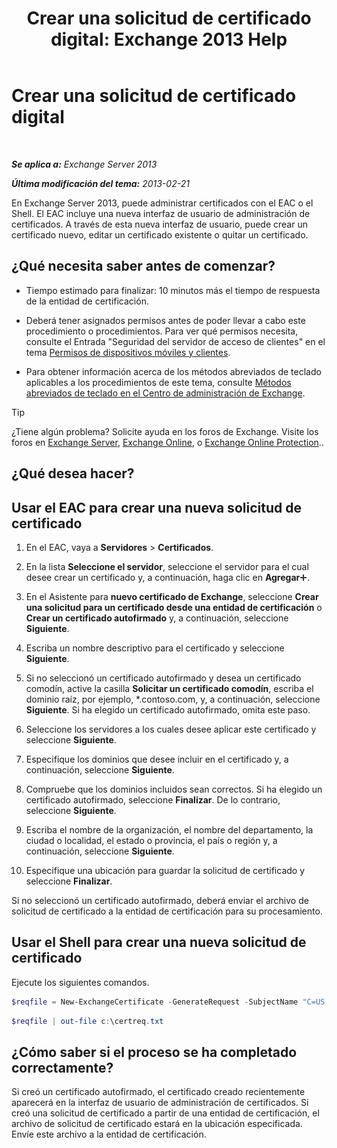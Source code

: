 ﻿---
title: 'Crear una solicitud de certificado digital: Exchange 2013 Help'
TOCTitle: Crear una solicitud de certificado digital
ms:assetid: efb00de7-070b-46bf-a2fc-00d07ae085c1
ms:mtpsurl: https://technet.microsoft.com/es-es/library/Bb125165(v=EXCHG.150)
ms:contentKeyID: 52062075
ms.date: 05/22/2018
mtps_version: v=EXCHG.150
ms.translationtype: MT
---

# Crear una solicitud de certificado digital

 

_**Se aplica a:** Exchange Server 2013_

_**Última modificación del tema:** 2013-02-21_

En Exchange Server 2013, puede administrar certificados con el EAC o el Shell. El EAC incluye una nueva interfaz de usuario de administración de certificados. A través de esta nueva interfaz de usuario, puede crear un certificado nuevo, editar un certificado existente o quitar un certificado.

## ¿Qué necesita saber antes de comenzar?

  - Tiempo estimado para finalizar: 10 minutos más el tiempo de respuesta de la entidad de certificación.

  - Deberá tener asignados permisos antes de poder llevar a cabo este procedimiento o procedimientos. Para ver qué permisos necesita, consulte el Entrada "Seguridad del servidor de acceso de clientes" en el tema [Permisos de dispositivos móviles y clientes](clients-and-mobile-devices-permissions-exchange-2013-help.md).

  - Para obtener información acerca de los métodos abreviados de teclado aplicables a los procedimientos de este tema, consulte [Métodos abreviados de teclado en el Centro de administración de Exchange](keyboard-shortcuts-in-the-exchange-admin-center-exchange-online-protection-help.md).


> [!TIP]
> ¿Tiene algún problema? Solicite ayuda en los foros de Exchange. Visite los foros en <A href="https://go.microsoft.com/fwlink/p/?linkid=60612">Exchange Server</A>, <A href="https://go.microsoft.com/fwlink/p/?linkid=267542">Exchange Online</A>, o <A href="https://go.microsoft.com/fwlink/p/?linkid=285351">Exchange Online Protection</A>..



## ¿Qué desea hacer?

## Usar el EAC para crear una nueva solicitud de certificado

1.  En el EAC, vaya a **Servidores** \> **Certificados**.

2.  En la lista **Seleccione el servidor**, seleccione el servidor para el cual desee crear un certificado y, a continuación, haga clic en **Agregar**![Agregar icono](images/JJ218640.c1e75329-d6d7-4073-a27d-498590bbb558(EXCHG.150).gif "Agregar icono").

3.  En el Asistente para **nuevo certificado de Exchange**, seleccione **Crear una solicitud para un certificado desde una entidad de certificación** o **Crear un certificado autofirmado** y, a continuación, seleccione **Siguiente**.

4.  Escriba un nombre descriptivo para el certificado y seleccione **Siguiente**.

5.  Si no seleccionó un certificado autofirmado y desea un certificado comodín, active la casilla **Solicitar un certificado comodín**, escriba el dominio raíz, por ejemplo, \*.contoso.com, y, a continuación, seleccione **Siguiente**. Si ha elegido un certificado autofirmado, omita este paso.

6.  Seleccione los servidores a los cuales desee aplicar este certificado y seleccione **Siguiente**.

7.  Especifique los dominios que desee incluir en el certificado y, a continuación, seleccione **Siguiente**.

8.  Compruebe que los dominios incluidos sean correctos. Si ha elegido un certificado autofirmado, seleccione **Finalizar**. De lo contrario, seleccione **Siguiente**.

9.  Escriba el nombre de la organización, el nombre del departamento, la ciudad o localidad, el estado o provincia, el país o región y, a continuación, seleccione **Siguiente**.

10. Especifique una ubicación para guardar la solicitud de certificado y seleccione **Finalizar**.

Si no seleccionó un certificado autofirmado, deberá enviar el archivo de solicitud de certificado a la entidad de certificación para su procesamiento.

## Usar el Shell para crear una nueva solicitud de certificado

Ejecute los siguientes comandos.

  ```powershell
  $reqfile = New-ExchangeCertificate -GenerateRequest -SubjectName "C=US,o=Contoso,cn=contosotocert" -DomainName "contoso.com" -PrivateKeyExportable $true
  ```

  ```powershell
  $reqfile | out-file c:\certreq.txt
  ```
  
## ¿Cómo saber si el proceso se ha completado correctamente?

Si creó un certificado autofirmado, el certificado creado recientemente aparecerá en la interfaz de usuario de administración de certificados. Si creó una solicitud de certificado a partir de una entidad de certificación, el archivo de solicitud de certificado estará en la ubicación especificada. Envíe este archivo a la entidad de certificación.

